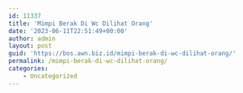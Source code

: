 ```yaml
---
id: 11337
title: 'Mimpi Berak Di Wc Dilihat Orang'
date: '2023-06-11T22:51:49+00:00'
author: admin
layout: post
guid: 'https://bos.awn.biz.id/mimpi-berak-di-wc-dilihat-orang/'
permalink: /mimpi-berak-di-wc-dilihat-orang/
categories:
    - Uncategorized
---
```


